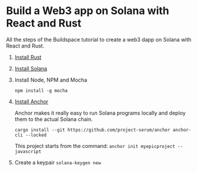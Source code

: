 # Build a Web3 app on Solana with React and Rust

All the steps of the Buildspace tutorial to create a web3 dapp on Solana with React and Rust.

1. [Install Rust](https://doc.rust-lang.org/book/ch01-01-installation.html)

2. [Install Solana](https://docs.solana.com/cli/install-solana-cli-tools#use-solanas-install-tool)

3. Install Node, NPM and Mocha  

    `npm install -g mocha`

4. [Install Anchor](https://project-serum.github.io/anchor/getting-started/installation.html#install-anchor)

    Anchor makes it really easy to run Solana programs locally and deploy them to the actual Solana chain.

    `cargo install --git https://github.com/project-serum/anchor anchor-cli --locked`

    This project starts from the command:
    `anchor init myepicproject --javascript`


5. Create a keypair
`solana-keygen new`